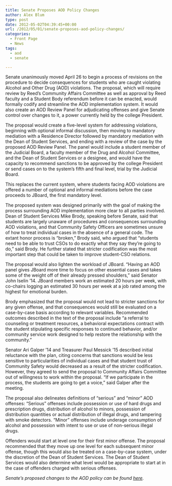 ```yaml
---
title: Senate Proposes AOD Policy Changes
author: Alex Blum
type: post
date: 2012-05-02T04:39:45+00:00
url: /2012/05/01/senate-proposes-aod-policy-changes/
categories:
  - Front Page
  - News
tags:
  - aod
  - senate

---
```

Senate unanimously moved April 26 to begin a process of revisions on the procedure to decide consequences for students who are caught violating Alcohol and Other Drug (AOD) violations. The proposal, which will require review by Reed&#8217;s Community Affairs Committee as well as approval by Reed faculty and a Student Body referendum before it can be enacted, would formally codify and streamline the AOD implementation system. It would also create an AOD Review Panel for adjudicating offenses and give Senate control over changes to it, a power currently held by the college President.

The proposal would create a five-level system for addressing violations, beginning with optional informal discussion, then moving to mandatory mediation with a Residence Director followed by mandatory mediation with the Dean of Student Services, and ending with a review of the case by the proposed AOD Review Panel. The panel would include a student member of the Judicial Board, a faculty member of the Drug and Alcohol Committee, and the Dean of Student Services or a designee, and would have the capacity to recommend sanctions to be approved by the college President or send cases on to the system&#8217;s fifth and final level, trial by the Judicial Board.

This replaces the current system, where students facing AOD violations are offered a number of optional and informal mediations before the case proceeds to JBoard, the first mandatory level.

The proposed system was designed primarily with the goal of making the process surrounding AOD implementation more clear to all parties involved. Dean of Student Services Mike Brody, speaking before Senate, said that students are largely unaware of procedures and consequences surrounding AOD violations, and that Community Safety Officers are sometimes unsure of how to treat individual cases in the absence of a general code. The extant honor process is “broken,” Brody said, who argued that “students need to be able to trust CSOs to do exactly what they say they&#8217;re going to do,” said Brody. He further stated that stricter codification was the most important step that could be taken to improve student-CSO relations.

The proposal would also lighten the workload of JBoard. “Having an AOD panel gives JBoard more time to focus on other essential cases and takes some of the weight off of their already pressed shoulders,” said Senator John Iselin &#8217;14. JBoard members work an estimated 20 hours per week, with co-chairs logging an estimated 30 hours per week at a job rated among the highest for emotional burden.

Brody emphasized that the proposal would not lead to stricter sanctions for any given offense, and that consequences would still be evaluated on a case-by-case basis according to relevant variables. Recommended outcomes described in the text of the proposal include “a referral to counseling or treatment resources, a behavioral expectations contract with the student stipulating specific responses to continued behavior, and/or community service work designed to help restore the relationship with the community.”

Senator Ari Galper &#8217;14 and Treasurer Paul Messick &#8217;15 described initial reluctance with the plan, citing concerns that sanctions would be less sensitive to particularities of individual cases and that student trust of Community Safety would decreased as a result of the stricter codification. However, they agreed to send the proposal to Community Affairs Committee out of willingness to work within the proposal. “If we participate in the process, the students are going to get a voice,” said Galper after the meeting.

The proposal also delineates definitions of “serious” and “minor” AOD offenses: “Serious” offenses include possession or use of hard drugs and prescription drugs, distribution of alcohol to minors, possession of distribution quantities or actual distribution of illegal drugs, and tampering with smoke detectors. “Minor” offenses include underage consumption of alcohol and possession with intent to use or use of non-serious illegal drugs.

Offenders would start at level one for their first minor offense. The proposal recommended that they move up one level for each subsequent minor offense, though this would also be treated on a case-by-case system, under the discretion of the Dean of Student Services. The Dean of Student Services would also determine what level would be appropriate to start at in the case of offenders charged with serious offenses.

_Senate&#8217;s proposed changes to the AOD policy can be found [here][1]._

 [1]: https://docs.google.com/document/d/17HsKtvrmsVemwuJnf5E39CsZbZU3WIXMuORKVePcYoE/edit?pli=1